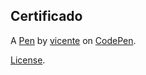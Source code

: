 Certificado
-----------


A [Pen](https://codepen.io/vicentepaiva/pen/KKdwaLO) by [vicente](https://codepen.io/vicentepaiva) on [CodePen](https://codepen.io).

[License](https://codepen.io/vicentepaiva/pen/KKdwaLO/license).